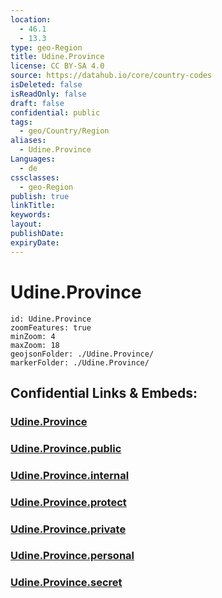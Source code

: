 ```yaml
---
location:
  - 46.1
  - 13.3
type: geo-Region
title: Udine.Province
license: CC BY-SA 4.0
source: https://datahub.io/core/country-codes
isDeleted: false
isReadOnly: false
draft: false
confidential: public
tags:
  - geo/Country/Region
aliases:
  - Udine.Province
Languages:
  - de
cssclasses:
  - geo-Region
publish: true
linkTitle:
keywords:
layout:
publishDate:
expiryDate:
---
```


# Udine.Province

```leaflet
id: Udine.Province
zoomFeatures: true 
minZoom: 4 
maxZoom: 18
geojsonFolder: ./Udine.Province/
markerFolder: ./Udine.Province/
```


## Confidential Links & Embeds: 

### [Udine.Province](/_Standards/Earth/Continent/Europe/Europe~South/Italy/regions~Italy/Friuli-Venezia_Giulia/Udine.Province.md) 

### [Udine.Province.public](/_public/Earth/Continent/Europe/Europe~South/Italy/regions~Italy/Friuli-Venezia_Giulia/Udine.Province.public.md) 

### [Udine.Province.internal](/_internal/Earth/Continent/Europe/Europe~South/Italy/regions~Italy/Friuli-Venezia_Giulia/Udine.Province.internal.md) 

### [Udine.Province.protect](/_protect/Earth/Continent/Europe/Europe~South/Italy/regions~Italy/Friuli-Venezia_Giulia/Udine.Province.protect.md) 

### [Udine.Province.private](/_private/Earth/Continent/Europe/Europe~South/Italy/regions~Italy/Friuli-Venezia_Giulia/Udine.Province.private.md) 

### [Udine.Province.personal](/_personal/Earth/Continent/Europe/Europe~South/Italy/regions~Italy/Friuli-Venezia_Giulia/Udine.Province.personal.md) 

### [Udine.Province.secret](/_secret/Earth/Continent/Europe/Europe~South/Italy/regions~Italy/Friuli-Venezia_Giulia/Udine.Province.secret.md)

